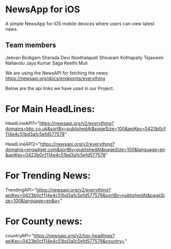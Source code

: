 # NewsApp for iOS 

A simple NewsApp for iOS mobile devices where users can view latest news.

## Team members

Jeevan Bodigam
Sharada Devi Noothalapati
Shivaram Kothapally
Tejaswini Nallavolu
Jaya Kumar Saga
Keethi Muli

We are using the NewsAPI for fetching the news: https://newsapi.org/docs/endpoints/everything

Below are the api links we have used in our Project.

# For Main HeadLines:

HeadLineAPI1="https://newsapi.org/v2/everything?domains=bbc.co.uk&sortBy=publishedAt&pageSize=100&apiKey=0423b0cf114e4c51bd3a1c5efd577578"

HeadLineAPI2="https://newsapi.org/v2/everything?domains=engadget.com&sortBy=publishedAt&pageSize=100&language=en&apiKey=0423b0cf114e4c51bd3a1c5efd577578"


# For Trending News:
TrendingAPI="https://newsapi.org/v2/everything?apiKey=0423b0cf114e4c51bd3a1c5efd577578&sortBy=publishedAt&pageSize=100&language=en&q="

# For County news:
countryAPI="https://newsapi.org/v2/top-headlines?apiKey=0423b0cf114e4c51bd3a1c5efd577578&country="
